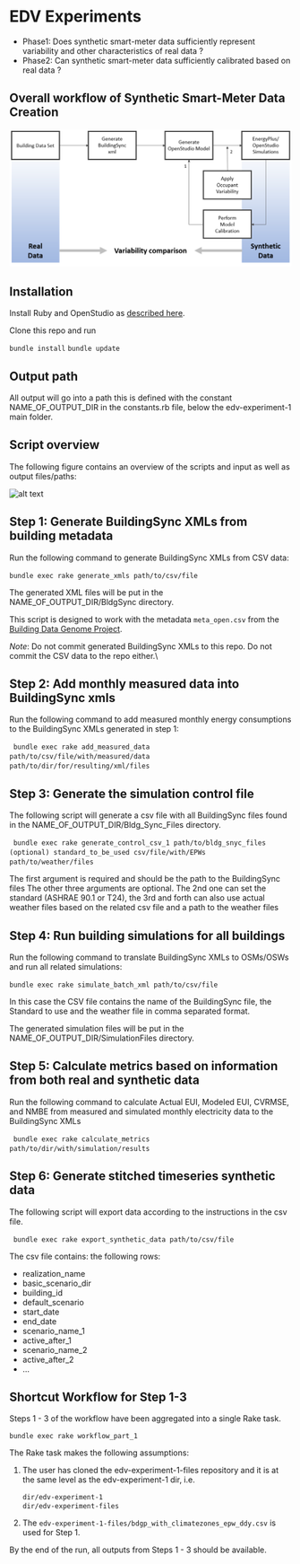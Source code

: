 # EDV Experiments

- Phase1: Does synthetic smart-meter data sufficiently represent variability and other characteristics of real data ?
- Phase2: Can synthetic smart-meter data sufficiently calibrated based on real data ?

## Overall workflow of Synthetic Smart-Meter Data Creation

![alt text](overallworkflow.PNG)

## Installation

Install Ruby and OpenStudio as [described here](https://github.com/NREL/openstudio-extension-gem/blob/develop/README.md#installation).

Clone this repo and run

``` bundle install ```
``` bundle update ```

## Output path

All output will go into a path this is defined with the constant NAME_OF_OUTPUT_DIR in the constants.rb file, 
below the edv-experiment-1 main folder. 

## Script overview

The following figure contains an overview of the scripts and input as well as output files/paths:


![alt text](ScriptOverview.PNG)

## Step 1: Generate BuildingSync XMLs from building metadata

Run the following command to generate BuildingSync XMLs from CSV data:

``` bundle exec rake generate_xmls path/to/csv/file ```

The generated XML files will be put in the NAME_OF_OUTPUT_DIR/BldgSync directory.

This script is designed to work with the metadata `meta_open.csv` from the [Building Data Genome Project](https://github.com/buds-lab/the-building-data-genome-project/tree/master/data/raw).

*Note*: Do not commit generated BuildingSync XMLs to this repo.  Do not commit the CSV data to the repo either.\

## Step 2: Add monthly measured data into BuildingSync xmls 

Run the following command to add measured monthly energy consumptions to the BuildingSync XMLs generated in step 1:

``` bundle exec rake add_measured_data path/to/csv/file/with/measured/data path/to/dir/for/resulting/xml/files```

## Step 3: Generate the simulation control file

The following script will generate a csv file with all BuildingSync files found in the NAME_OF_OUTPUT_DIR/Bldg_Sync_Files directory. 

``` bundle exec rake generate_control_csv_1 path/to/bldg_snyc_files (optional) standard_to_be_used csv/file/with/EPWs path/to/weather/files```

The first argument is required and should be the path to the BuildingSync files
The other three arguments are optional. The 2nd one can set the standard (ASHRAE 90.1 or T24), 
the 3rd and forth can also use actual weather files based on the related csv file and a path to the weather files

## Step 4: Run building simulations for all buildings

Run the following command to translate BuildingSync XMLs to OSMs/OSWs and run all related simulations:

``` bundle exec rake simulate_batch_xml path/to/csv/file ```

In this case the CSV file contains the name of the BuildingSync file, the Standard to use and the weather file in comma separated format.

The generated simulation files will be put in the NAME_OF_OUTPUT_DIR/SimulationFiles directory.

## Step 5: Calculate metrics based on information from both real and synthetic data

Run the following command to calculate Actual EUI, Modeled EUI, CVRMSE, and NMBE from measured and simulated monthly electricity data to the BuildingSync XMLs

``` bundle exec rake calculate_metrics path/to/dir/with/simulation/results```


## Step 6: Generate stitched timeseries synthetic data

The following script will export data according to the instructions in the csv file. 

``` bundle exec rake export_synthetic_data path/to/csv/file```

The csv file contains: the following rows:
- realization_name
- basic_scenario_dir
- building_id
- default_scenario
- start_date
- end_date
- scenario_name_1
- active_after_1
- scenario_name_2
- active_after_2
- ...

## Shortcut Workflow for Step 1-3
Steps 1 - 3 of the workflow have been aggregated into a single Rake task.
```
bundle exec rake workflow_part_1
```
The Rake task makes the following assumptions:
1. The user has cloned the edv-experiment-1-files repository and it is at the same level as the edv-experiment-1 dir, i.e.
    ```
    dir/edv-experiment-1
    dir/edv-experiment-files
    ```
2. The `edv-experiment-1-files/bdgp_with_climatezones_epw_ddy.csv` is used for Step 1.

By the end of the run, all outputs from Steps 1 - 3 should be available.



